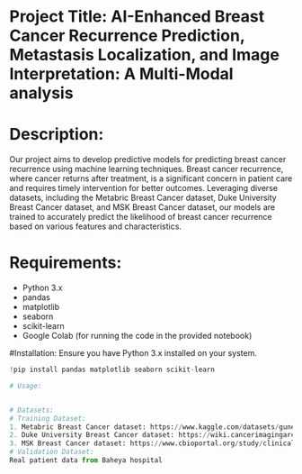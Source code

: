 # Project Title: AI-Enhanced Breast Cancer Recurrence Prediction, Metastasis Localization, and Image Interpretation: A Multi-Modal analysis

# Description:
Our project aims to develop predictive models for predicting breast cancer recurrence using machine learning techniques. Breast cancer recurrence, where cancer returns after treatment, is a significant concern in patient care and requires timely intervention for better outcomes. Leveraging diverse datasets, including the Metabric Breast Cancer dataset, Duke University Breast Cancer dataset, and MSK Breast Cancer dataset, our models are trained to accurately predict the likelihood of breast cancer recurrence based on various features and characteristics.

# Requirements:
- Python 3.x
- pandas
- matplotlib
- seaborn
- scikit-learn
- Google Colab (for running the code in the provided notebook)

#Installation:
Ensure you have Python 3.x installed on your system.
```python
!pip install pandas matplotlib seaborn scikit-learn

# Usage:


# Datasets:
# Training Dataset:
1. Metabric Breast Cancer dataset: https://www.kaggle.com/datasets/gunesevitan/breast-cancer-metabric
2. Duke University Breast Cancer dataset: https://wiki.cancerimagingarchive.net/pages/viewpage.action?pageId=70226903
3. MSK Breast Cancer dataset: https://www.cbioportal.org/study/clinicalData?id=breast_msk_2018
# Validation Dataset:
Real patient data from Baheya hospital

